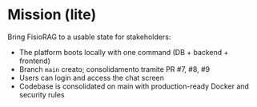 # Mission (lite)

Bring FisioRAG to a usable state for stakeholders:
- The platform boots locally with one command (DB + backend + frontend)
- Branch `main` creato; consolidamento tramite PR #7, #8, #9
- Users can login and access the chat screen
- Codebase is consolidated on main with production-ready Docker and security rules
